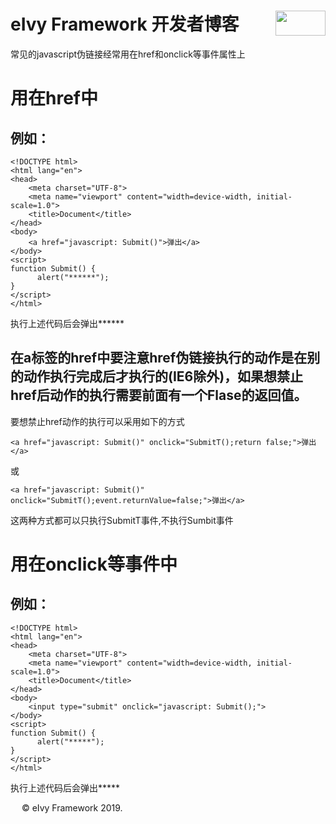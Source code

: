 # <div style="height:40px"><div style="float:left">eIvy Framework 开发者博客</div> <div style="float:right"><img width="80" height="40" src="../../Logo.png"></img></div></div>  

常见的javascript伪链接经常用在href和onclick等事件属性上

# 用在href中
## 例如：
```
<!DOCTYPE html>
<html lang="en">
<head>
    <meta charset="UTF-8">
    <meta name="viewport" content="width=device-width, initial-scale=1.0">
    <title>Document</title>
</head>
<body>
    <a href="javascript: Submit()">弹出</a>
</body>
<script>
function Submit() {
      alert("******");  
}
</script>
</html>
```
执行上述代码后会弹出******
## 在a标签的href中要注意href伪链接执行的动作是在别的动作执行完成后才执行的(IE6除外)，如果想禁止href后动作的执行需要前面有一个Flase的返回值。  
要想禁止href动作的执行可以采用如下的方式  
```
<a href="javascript: Submit()" onclick="SubmitT();return false;">弹出</a>
```
或
```
<a href="javascript: Submit()" onclick="SubmitT();event.returnValue=false;">弹出</a>
```
这两种方式都可以只执行SubmitT事件,不执行Sumbit事件
# 用在onclick等事件中
## 例如：
```
<!DOCTYPE html>
<html lang="en">
<head>
    <meta charset="UTF-8">
    <meta name="viewport" content="width=device-width, initial-scale=1.0">
    <title>Document</title>
</head>
<body>
    <input type="submit" onclick="javascript: Submit();">
</body>
<script>
function Submit() {
      alert("*****");  
}
</script>
</html>
```
执行上述代码后会弹出*****

&emsp; &copy; eIvy Framework 2019.